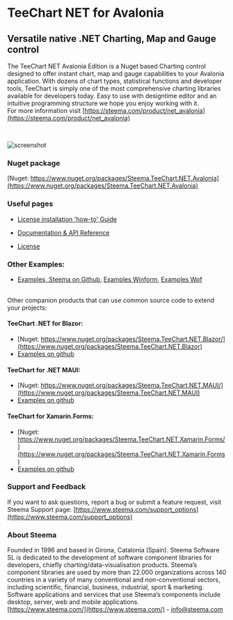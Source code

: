 # TeeChart NET for Avalonia 
## Versatile native .NET Charting, Map and Gauge control

The TeeChart NET Avalonia Edition is a Nuget based Charting control designed to offer instant chart, map and gauge capabilities to your Avalonia application. With dozens of chart types, statistical functions and developer tools, TeeChart is simply one of the most comprehensive charting libraries available for developers today. Easy to use with designtime editor and an intuitive programming structure we hope you enjoy working with it. 
<br>
For more information visit [https://steema.com/product/net_avalonia](https://steema.com/product/net_avalonia)

<br>

![screenshot](https://www.steema.com/uploads/products/composite.png "Chart Component for Avalonia")

### Nuget package
[Nuget: https://www.nuget.org/packages/Steema.TeeChart.NET.Avalonia](https://www.nuget.org/packages/Steema.TeeChart.NET.Avalonia)

### Useful pages
 
- [License installation 'how-to' Guide](https://www.steema.com/docs/teechart/introdocs/teeavalonia.html)
 
- [Documentation & API Reference](http://www.teechart.net/docs/TeeChartNET/)

- [License](https://www.steema.com/licensing/net_avalonia)

### Other Examples:

- [Examples, Steema on Github](https://github.com/Steema),
  [Examples Winform](https://github.com/Steema/TeeChart-for-.NET-CSharp-WinForms-samples),
  [Examples Wpf](https://github.com/Steema/TeeChart-for-.NET-CSharp-WPF-samples)


<br>
Other companion products that can use common source code to extend your projects:

#### TeeChart .NET for Blazor:
- [Nuget: https://www.nuget.org/packages/Steema.TeeChart.NET.Blazor/](https://www.nuget.org/packages/Steema.TeeChart.NET.Blazor)
- [Examples on github](https://github.com/Steema/TeeChart-NET-Pro-Samples/tree/main/Blazor)

#### TeeChart for .NET MAUI:
- [Nuget: https://www.nuget.org/packages/Steema.TeeChart.NET.MAUI/](https://www.nuget.org/packages/Steema.TeeChart.NET.MAUI)
- [Examples on github](https://github.com/Steema/TeeChart-NET-Pro-Samples/tree/main/MAUI)

#### TeeChart for Xamarin.Forms:
- [Nuget: https://www.nuget.org/packages/Steema.TeeChart.NET.Xamarin.Forms/](https://www.nuget.org/packages/Steema.TeeChart.NET.Xamarin.Forms)
- [Examples on github](https://github.com/Steema/TeeChart-NET-Pro-Samples/tree/main/Xamarin)


### Support and Feedback

If you want to ask questions, report a bug or submit a feature request, visit Steema Support page: [https://www.steema.com/support_options](https://www.steema.com/support_options)

### About Steema

Founded in 1996 and based in Girona, Catalonia (Spain). Steema Software SL is dedicated to the development of software component libraries for developers, chiefly charting/data-visualisation products.
Steema’s component libraries are used by more than 22.000 organizations across 140 countries in a variety of many conventional and non-conventional sectors, including scientific, financial, business, industrial, sport & marketing.
Software applications and services that use Steema’s components include desktop, server, web and mobile applications.<br>
[https://www.steema.com/](https://www.steema.com/) - info@steema.com




